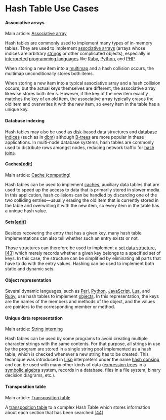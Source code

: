 # Hash Table Use Cases

#### Associative arrays

Main article: [Associative array](https://en.wikipedia.org/wiki/Associative_array)

Hash tables are commonly used to implement many types of in-memory tables. They are used to implement [associative arrays](https://en.wikipedia.org/wiki/Associative_array) (arrays whose indices are arbitrary [strings](https://en.wikipedia.org/wiki/String_%28computing%29) or other complicated objects), especially in [interpreted](https://en.wikipedia.org/wiki/Interpreter_%28computing%29) [programming languages](https://en.wikipedia.org/wiki/Programming_language) like [Ruby](https://en.wikipedia.org/wiki/Ruby_%28programming_language%29), [Python](https://en.wikipedia.org/wiki/Python_%28programming_language%29), and [PHP](https://en.wikipedia.org/wiki/PHP).

When storing a new item into a [multimap](https://en.wikipedia.org/wiki/Multimap) and a hash collision occurs, the multimap unconditionally stores both items.

When storing a new item into a typical associative array and a hash collision occurs, but the actual keys themselves are different, the associative array likewise stores both items. However, if the key of the new item exactly matches the key of an old item, the associative array typically erases the old item and overwrites it with the new item, so every item in the table has a unique key.

#### Database indexing

Hash tables may also be used as [disk](https://en.wikipedia.org/wiki/Disk_drive)-based data structures and [database indices](https://en.wikipedia.org/wiki/Index_%28database%29) (such as in [dbm](https://en.wikipedia.org/wiki/DBM_%28computing%29)) although [B-trees](https://en.wikipedia.org/wiki/B-tree) are more popular in these applications. In multi-node database systems, hash tables are commonly used to distribute rows amongst nodes, reducing network traffic for [hash joins](https://en.wikipedia.org/wiki/Hash_join).

#### Caches\[[edit](https://en.wikipedia.org/w/index.php?title=Hash_table&action=edit&section=32)\]

Main article: [Cache (computing)](https://en.wikipedia.org/wiki/Cache_%28computing%29)

Hash tables can be used to implement [caches](https://en.wikipedia.org/wiki/Cache_%28computing%29), auxiliary data tables that are used to speed up the access to data that is primarily stored in slower media. In this application, hash collisions can be handled by discarding one of the two colliding entries—usually erasing the old item that is currently stored in the table and overwriting it with the new item, so every item in the table has a unique hash value.

#### Sets\[[edit](https://en.wikipedia.org/w/index.php?title=Hash_table&action=edit&section=33)\]

Besides recovering the entry that has a given key, many hash table implementations can also tell whether such an entry exists or not.

Those structures can therefore be used to implement a [set data structure](https://en.wikipedia.org/wiki/Set_data_structure),[\[43\]](https://en.wikipedia.org/wiki/Hash_table#cite_note-43) which merely records whether a given key belongs to a specified set of keys. In this case, the structure can be simplified by eliminating all parts that have to do with the entry values. Hashing can be used to implement both static and dynamic sets.

#### Object representation

Several dynamic languages, such as [Perl](https://en.wikipedia.org/wiki/Perl), [Python](https://en.wikipedia.org/wiki/Python_%28programming_language%29), [JavaScript](https://en.wikipedia.org/wiki/JavaScript), [Lua](https://en.wikipedia.org/wiki/Lua_%28programming_language%29), and [Ruby](https://en.wikipedia.org/wiki/Ruby_%28programming_language%29), use hash tables to implement [objects](https://en.wikipedia.org/wiki/Object_%28computer_science%29). In this representation, the keys are the names of the members and methods of the object, and the values are pointers to the corresponding member or method.

#### Unique data representation

Main article: [String interning](https://en.wikipedia.org/wiki/String_interning)

Hash tables can be used by some programs to avoid creating multiple character strings with the same contents. For that purpose, all strings in use by the program are stored in a single string pool implemented as a hash table, which is checked whenever a new string has to be created. This technique was introduced in [Lisp](https://en.wikipedia.org/wiki/Lisp_%28programming_language%29) interpreters under the name [hash consing](https://en.wikipedia.org/wiki/Hash_consing), and can be used with many other kinds of data ([expression trees](https://en.wikipedia.org/wiki/Expression_tree) in a [symbolic algebra](https://en.wikipedia.org/wiki/Computer_algebra_system) system, records in a database, files in a file system, binary decision diagrams, etc.).

#### Transposition table

Main article: [Transposition table](https://en.wikipedia.org/wiki/Transposition_table)

A [transposition table](https://en.wikipedia.org/wiki/Transposition_table) to a complex Hash Table which stores information about each section that has been searched.[\[44\]](https://en.wikipedia.org/wiki/Hash_table#cite_note-44)
